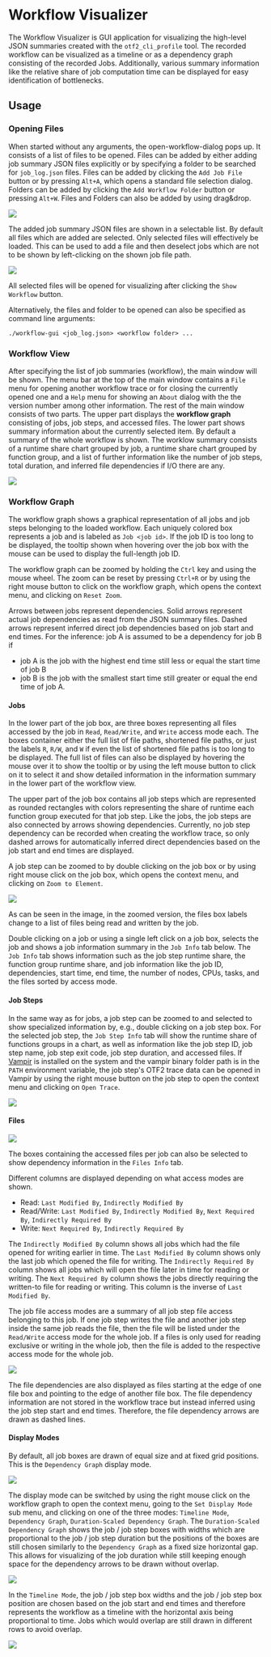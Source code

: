# Workflow Visualizer

The Workflow Visualizer is GUI application for visualizing the high-level JSON summaries created with the `otf2_cli_profile` tool.
The recorded workflow can be visualized as a timeline or as a dependency graph consisting of the recorded Jobs.
Additionally, various summary information like the relative share of job computation time can be displayed for easy identification of bottlenecks.

## Usage

### Opening Files

When started without any arguments, the open-workflow-dialog pops up. 
It consists of a list of files to be opened.
Files can be added by either adding job summary JSON files explicitly or by specifying a folder to be searched for `job_log.json` files.
Files can be added by clicking the `Add Job File` button or by pressing `Alt+A`, which opens a standard file selection dialog.
Folders can be added by clicking the `Add Workflow Folder` button or pressing `Alt+W`.
Files and Folders can also be added by using drag&drop.

![](images/open-workflow-dialog-empty.png)

The added job summary JSON files are shown in a selectable list.
By default all files which are added are selected.
Only selected files will effectively be loaded.
This can be used to add a file and then deselect jobs which are not to be shown by left-clicking on the shown job file path.

![](images/open-workflow-dialog-with-files.png)

All selected files will be opened for visualizing after clicking the `Show Workflow` button.

Alternatively, the files and folder to be opened can also be specified as command line arguments:

    ./workflow-gui <job_log.json> <workflow folder> ...

### Workflow View

After specifying the list of job summaries (workflow), the main window will be shown.
The menu bar at the top of the main window contains a `File` menu for opening another workflow trace or for closing the currently opened one and a `Help` menu for showing an `About` dialog with the the version number among other information.
The rest of the main window consists of two parts.
The upper part displays the **workflow graph** consisting of jobs, job steps, and accessed files.
The lower part shows summary information about the currently selected item.
By default a summary of the whole workflow is shown.
The worklow summary consists of a runtime share chart grouped by job, a runtime share chart grouped by function group, and a list of further information like the number of job steps, total duration, and inferred file dependencies if I/O there are any.

![](images/workflow-view-artificial.png)

### Workflow Graph

The workflow graph shows a graphical representation of all jobs and job steps belonging to the loaded workflow.
Each uniquely colored box represents a job and is labeled as `Job <job id>`.
If the job ID is too long to be displayed, the tooltip shown when hovering over the job box with the mouse can be used to display the full-length job ID.

The workflow graph can be zoomed by holding the `Ctrl` key and using the mouse wheel.
The zoom can be reset by pressing `Ctrl+R` or by using the right mouse button to click on the workflow graph, which opens the context menu, and clicking on `Reset Zoom`.

Arrows between jobs represent dependencies.
Solid arrows represent actual job dependencies as read from the JSON summary files.
Dashed arrows represent inferred direct job dependencies based on job start and end times.
For the inference: job A is assumed to be a dependency for job B if 

 - job A is the job with the highest end time still less or equal the start time of job B
 - job B is the job with the smallest start time still greater or equal the end time of job A.


#### Jobs

In the lower part of the job box, are three boxes representing all files accessed by the job in `Read`, `Read/Write`, and `Write` access mode each.
The boxes container either the full list of file paths, shortened file paths, or just the labels `R`, `R/W`, and `W` if even the list of shortened file paths is too long to be displayed.
The full list of files can also be displayed by hovering the mouse over it to show the tooltip or by using the left mouse button to click on it to select it and show detailed information in the information summary in the lower part of the workflow view.

The upper part of the job box contains all job steps which are represented as rounded rectangles with colors representing the share of runtime each function group executed for that job step.
Like the jobs, the job steps are also connected by arrows showing dependencies.
Currently, no job step dependency can be recorded when creating the workflow trace, so only dashed arrows for automatically inferred direct dependencies based on the job start and end times are displayed.

A job step can be zoomed to by double clicking on the job box or by using right mouse click on the job box, which opens the context menu, and clicking on `Zoom to Element`.

![](images/workflow-view-zoomed-to-job.png)

As can be seen in the image, in the zoomed version, the files box labels change to a list of files being read and written by the job.

Double clicking on a job or using a single left click on a job box, selects the job and shows a job information summary in the `Job Info` tab below.
The `Job Info` tab shows information such as the job step runtime share, the function group runtime share, and job information like the job ID, dependencies, start time, end time, the number of nodes, CPUs, tasks, and the files sorted by access mode.


#### Job Steps

In the same way as for jobs, a job step can be zoomed to and selected to show specialized information by, e.g., double clicking on a job step box.
For the selected job step, the `Job Step Info` tab will show the runtime share of functions groups in a chart, as well as information like the job step ID, job step name, job step exit code, job step duration, and accessed files.
If [Vampir](https://vampir.eu/) is installed on the system and the vampir binary folder path is in the `PATH` environment variable, the job step's OTF2 trace data can be opened in Vampir by using the right mouse button on the job step to open the context menu and clicking on `Open Trace`.

![](images/workflow-view-zoomed-to-job-step.png)


#### Files

![](images/workflow-view-zoomed-to-job-files.png)

The boxes containing the accessed files per job can also be selected to show dependency information in the `Files Info` tab.

Different columns are displayed depending on what access modes are shown.

 - Read: `Last Modified By`, `Indirectly Modified By`
 - Read/Write: `Last Modified By`, `Indirectly Modified By`, `Next Required By`, `Indirectly Required By`
 - Write: `Next Required By`, `Indirectly Required By`

The `Indirectly Modified By` column shows all jobs which had the file opened for writing earlier in time.
The `Last Modified By` column shows only the last job which opened the file for writing.
The `Indirectly Required By` column shows all jobs which will open the file later in time for reading or writing.
The `Next Required By` column shows the jobs directly requiring the written-to file for reading or writing. 
This column is the inverse of `Last Modified By`.

The job file access modes are a summary of all job step file access belonging to this job.
If one job step writes the file and another job step inside the same job reads the file, then the file will be listed under the `Read/Write` access mode for the whole job.
If a files is only used for reading exclusive or writing in the whole job, then the file is added to the respective access mode for the whole job.

![](images/workflow-view-gromacs-io.png)

The file dependencies are also displayed as files starting at the edge of one file box and pointing to the edge of another file box.
The file dependency information are not stored in the workflow trace but instead inferred using the job step start and end times.
Therefore, the file dependency arrows are drawn as dashed lines.


#### Display Modes

By default, all job boxes are drawn of equal size and at fixed grid positions.
This is the `Dependency Graph` display mode.

![](images/dependency-graph-mode.png)

The display mode can be switched by using the right mouse click on the workflow graph to open the context menu, going to the `Set Display Mode` sub menu, and clicking on one of the three modes: `Timeline Mode`, `Dependency Graph`, `Duration-Scaled Dependency Graph`.
The `Duration-Scaled Dependency Graph` shows the job / job step boxes with widths which are proportional to the job / job step duration but the positions of the boxes are still chosen similarly to the `Dependency Graph` as a fixed size horizontal gap.
This allows for visualizing of the job duration while still keeping enough space for the dependency arrows to be drawn without overlap.

![](images/duration-scaled-dependency-graph-mode.png)

In the `Timeline Mode`, the job / job step box widths and the job / job step box position are chosen based on the job start and end times and therefore represents the workflow as a timeline with the horizontal axis being proportional to time.
Jobs which would overlap are still drawn in different rows to avoid overlap.

![](images/timeline-mode.png)
